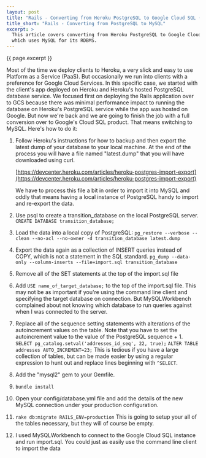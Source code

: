 ```yaml
---
layout: post
title: "Rails - Converting from Heroku PostgreSQL to Google Cloud SQL (MySQL)"
title_short: "Rails - Converting from PostgreSQL to MySQL"
excerpt: >
  This article covers converting from Heroku PostgreSQL to Google Cloud SQL,
  which uses MySQL for its RDBMS.
---
```


{{ page.excerpt }}

Most of the time we deploy clients to Heroku, a very slick and easy to use
Platform as a Service (PaaS). But occasionally we run into clients with a
preference for Google Cloud Services. In this specific case, we started with
the client's app deployed on Heroku and Heroku's hosted PostgreSQL database
service. We focused first on deploying the Rails application over to GCS
because there was minimal performance impact to running the database on Heroku's
PostgreSQL service while the app was hosted on Google. But now we're back and
we are going to finish the job with a full conversion over to Google's Cloud SQL
product. That means switching to MySQL. Here's how to do it:

1.  Follow Heroku's instructions for how to backup and then export the latest
    dump of your database to your local machine. At the end of the process you
    will have a file named "latest.dump" that you will have downloaded using
    curl.

    [https://devcenter.heroku.com/articles/heroku-postgres-import-export](https://devcenter.heroku.com/articles/heroku-postgres-import-export)

    We have to process this file a bit in order to import it into MySQL and
    oddly that means having a local instance of PostgreSQL handy to import and
    re-export the data.
1.  Use psql to create a transition_database on the local PostgreSQL server.
    ```CREATE DATABASE transition_database;```
1.  Load the data into a local copy of PostgreSQL:
    ```pg_restore --verbose --clean --no-acl --no-owner -d transition_database latest.dump```
1.  Export the data again as a collection of INSERT queries instead of COPY,
    which is not a statement in the SQL standard.
    ```pg_dump --data-only --column-inserts --file=import.sql transition_database```
1.  Remove all of the SET statements at the top of the import.sql file
1.  Add ```USE name_of_target_database;``` to the top of the import.sql file.
    This may not be as important if you're using the command line client and
    specifying the target database on connection. But MySQLWorkbench complained
    about not knowing which database to run queries against when I was connected
    to the server.
1.  Replace all of the sequence setting statements with alterations of the
    autoincrement values on the table. Note that you have to set the
    autoincrement value to the value of the PostgreSQL sequence + 1.
    ```SELECT pg_catalog.setval('addresses_id_seq', 22, true);```
    ```ALTER TABLE addresses AUTO_INCREMENT=23;```
    This is tedious if you have a large collection of tables, but can be made
    easier by using a regular expression to hunt out and replace lines beginning
    with ```^SELECT```.
1.  Add the "mysql2" gem to your Gemfile.
1.  ```bundle install```
1.  Open your config/database.yml file and add the details of the new MySQL
    connection under your production configuration.
1.  ```rake db:migrate RAILS_ENV=production``` This is going to setup your
    all of the tables necessary, but they will of course be empty.
1.  I used MySQLWorkbench to connect to the Google Cloud SQL instance and run
    import.sql. You could just as easily use the command line client to import
    the data

